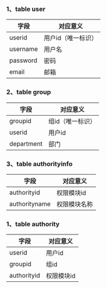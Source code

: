 ### 1、table user

|字段|对应意义|
|-----|---------|
|userid|用户id（唯一标识）|
|username|用户名|
|password|密码|
|email|邮箱|

### 2、table group

|字段|对应意义|
|-----|---------|
|groupid|组id（唯一标识）|
|userid|用户id|
|department|部门|

### 3、table authorityinfo

|字段|对应意义|
|-----|---------|
|authorityid|权限模块id|
|authorityname|权限模块名称|

### 1、table authority

|字段|对应意义|
|-----|---------|
|userid|用户id|
|groupid|组id|
|authorityid|权限模块id|